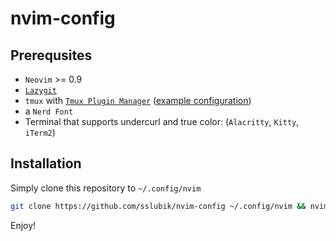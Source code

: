 # nvim-config

## Prerequsites

- `Neovim` >= 0.9
- [`Lazygit`](https://github.com/jesseduffield/lazygit)
- `tmux` with [`Tmux Plugin Manager`](https://github.com/tmux-plugins/tpm) ([example configuration](https://github.com/sslubik/.tmux.conf))
- a `Nerd Font`
- Terminal that supports undercurl and true color: (`Alacritty`, `Kitty`, `iTerm2`)

## Installation

Simply clone this repository to `~/.config/nvim`

```bash
git clone https://github.com/sslubik/nvim-config ~/.config/nvim && nvim
```

Enjoy!
